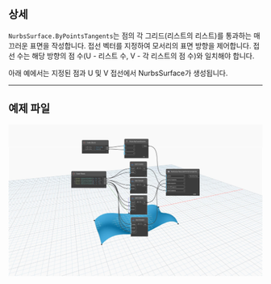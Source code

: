 ## 상세
`NurbsSurface.ByPointsTangents`는 점의 각 그리드(리스트의 리스트)를 통과하는 매끄러운 표면을 작성합니다. 접선 벡터를 지정하여 모서리의 표면 방향을 제어합니다. 접선 수는 해당 방향의 점 수(U - 리스트 수, V - 각 리스트의 점 수)와 일치해야 합니다.

아래 예에서는 지정된 점과 U 및 V 접선에서 NurbsSurface가 생성됩니다.

___
## 예제 파일

![NurbsSurface.ByPointsTangents](./Autodesk.DesignScript.Geometry.NurbsSurface.ByPointsTangents_img.jpg)

